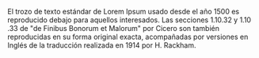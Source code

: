 El trozo de texto estándar de Lorem Ipsum usado
desde el año 1500 es reproducido debajo para
aquellos interesados. Las secciones 1.10.32 y 1.10
.33 de "de Finibus Bonorum et Malorum" por Cicero
son también reproducidas en su forma original
exacta, acompañadas por versiones en Inglés de la
traducción realizada en 1914 por H. Rackham.
